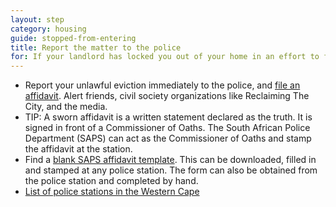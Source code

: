 ```yaml
---
layout: step
category: housing
guide: stopped-from-entering
title: Report the matter to the police
for: If your landlord has locked you out of your home in an effort to force you out this is the next step to take once you have filed a spoliation order
---
```

- Report your unlawful eviction immediately to the police, and [file an affidavit](http://www.nda.agric.za/doaDev/sideMenu/biosafety/doc/13.%20AFFIDAVIT%20PDF.pdf). Alert friends, civil society organizations like Reclaiming The City, and the media.
- TIP: A sworn affidavit is a written statement declared as the truth. It is signed in front of a Commissioner of Oaths. The South African Police Department (SAPS) can act as the Commissioner of Oaths and stamp the affidavit at the station.
- Find a [blank SAPS affidavit template](http://www.nda.agric.za/doaDev/sideMenu/biosafety/doc/13.%20AFFIDAVIT%20PDF.pdf). This can be downloaded, filled in and stamped at any police station. The form can also be obtained from the police station and completed by hand.
- [List of police stations in the Western Cape](https://www.westerncape.gov.za/directories/facilities/908)